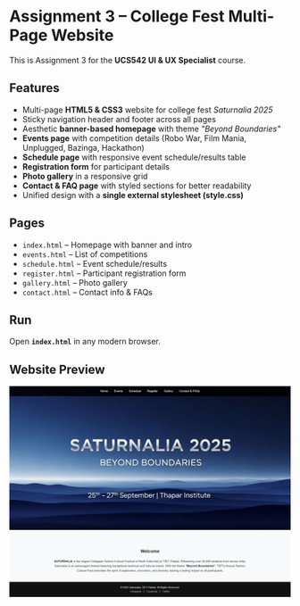 # Assignment 3 – College Fest Multi-Page Website  

This is Assignment 3 for the **UCS542 UI & UX Specialist** course.  

## Features  
- Multi-page **HTML5 & CSS3** website for college fest *Saturnalia 2025*  
- Sticky navigation header and footer across all pages  
- Aesthetic **banner-based homepage** with theme *"Beyond Boundaries"*  
- **Events page** with competition details (Robo War, Film Mania, Unplugged, Bazinga, Hackathon)  
- **Schedule page** with responsive event schedule/results table  
- **Registration form** for participant details  
- **Photo gallery** in a responsive grid  
- **Contact & FAQ page** with styled sections for better readability  
- Unified design with a **single external stylesheet (style.css)**  

## Pages  
- `index.html` – Homepage with banner and intro  
- `events.html` – List of competitions  
- `schedule.html` – Event schedule/results  
- `register.html` – Participant registration form  
- `gallery.html` – Photo gallery  
- `contact.html` – Contact info & FAQs  

## Run  
Open **`index.html`** in any modern browser.  

## Website Preview  
![Homepage Preview](images/assignment3_preview/home.jpg)  
